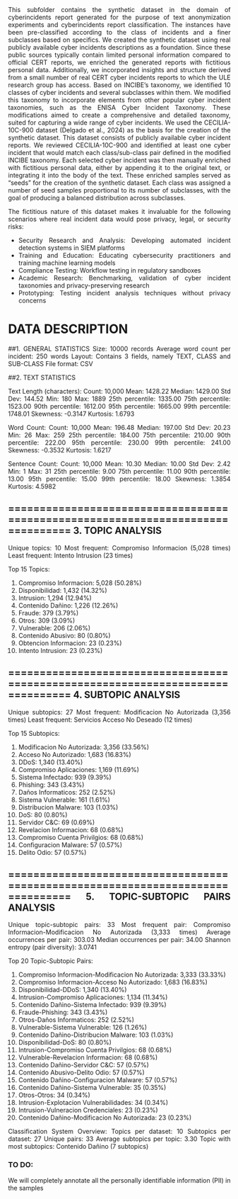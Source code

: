 <div align="justify">This subfolder contains the synthetic dataset in the domain of cyberincidents report generated for the purpose of text anonymization experiments and cyberincidents report classification. The instances have been pre-classified according to the class of incidents and a finer subclasses based on specifics. We created the synthetic dataset using real publicly available cyber incidents descriptions as a foundation. Since these public sources typically contain limited personal information compared to official CERT reports, we enriched the generated reports with fictitious personal data. Additionally, we incorporated insights and structure derived from a small number of real CERT cyber incidents reports to which the ULE research group has access.
Based on INCIBE’s taxonomy,  we identified 10 classes of cyber incidents and several subclasses within them. We modified this taxonomy to incorporate elements from other popular cyber incident taxonomies, such as the ENISA Cyber Incident Taxonomy. These modifications aimed to create a comprehensive and detailed taxonomy, suited for capturing a wide range of cyber incidents.
We used the CECILIA-10C-900 dataset (Delgado et al., 2024) as the basis for the creation of the synthetic dataset. This dataset consists of publicly available cyber incident reports. We reviewed CECILIA-10C-900 and identified at least one cyber incident that would match each class/sub-class pair defined in the modified INCIBE taxonomy.
Each selected cyber incident was then manually enriched with fictitious personal data, either by appending it to the original text, or integrating it into the body of the text. These enriched samples served as “seeds” for the creation of the synthetic dataset. Each class was assigned a number of seed samples proportional to its number of subclasses, with the goal of producing a balanced distribution across subclasses.

The fictitious nature of this dataset makes it invaluable for the following scenarios where real incident data would pose privacy, legal, or security risks:
- Security Research and Analysis: Developing automated incident detection systems in SIEM platforms
- Training and Education: Educating cybersecurity practitioners and training machine learning models
- Compliance Testing: Workflow testing in regulatory sandboxes
- Academic Research: Benchmarking, validation of cyber incident taxonomies and privacy-preserving research
- Prototyping: Testing incident analysis techniques without privacy concerns

# DATA DESCRIPTION
##1. GENERAL STATISTICS
Size: 10000 records
Average word count per incident: 250 words
Layout: Contains 3 fields, namely TEXT, CLASS and SUB-CLASS
File format: CSV

##2. TEXT STATISTICS

Text Length (characters):
  Count: 10,000
  Mean: 1428.22
  Median: 1429.00
  Std Dev: 144.52
  Min: 180
  Max: 1889
  25th percentile: 1335.00
  75th percentile: 1523.00
  90th percentile: 1612.00
  95th percentile: 1665.00
  99th percentile: 1748.01
  Skewness: -0.3147
  Kurtosis: 1.6793

Word Count:
  Count: 10,000
  Mean: 196.48
  Median: 197.00
  Std Dev: 20.23
  Min: 26
  Max: 259
  25th percentile: 184.00
  75th percentile: 210.00
  90th percentile: 222.00
  95th percentile: 230.00
  99th percentile: 241.00
  Skewness: -0.3532
  Kurtosis: 1.6217

Sentence Count:
  Count: 10,000
  Mean: 10.30
  Median: 10.00
  Std Dev: 2.42
  Min: 1
  Max: 31
  25th percentile: 9.00
  75th percentile: 11.00
  90th percentile: 13.00
  95th percentile: 15.00
  99th percentile: 18.00
  Skewness: 1.3854
  Kurtosis: 4.5982

================================================================================
3. TOPIC ANALYSIS
--------------------------------------------------
Unique topics: 10
Most frequent: Compromiso Informacion (5,028 times)
Least frequent: Intento Intrusion (23 times)

Top 15 Topics:
   1. Compromiso Informacion: 5,028 (50.28%)
   2. Disponibilidad: 1,432 (14.32%)
   3. Intrusion: 1,294 (12.94%)
   4. Contenido Dañino: 1,226 (12.26%)
   5. Fraude: 379 (3.79%)
   6. Otros: 309 (3.09%)
   7. Vulnerable: 206 (2.06%)
   8. Contenido Abusivo: 80 (0.80%)
   9. Obtencion Informacion: 23 (0.23%)
  10. Intento Intrusion: 23 (0.23%)

================================================================================
4. SUBTOPIC ANALYSIS
--------------------------------------------------
Unique subtopics: 27
Most frequent: Modificacion No Autorizada (3,356 times)
Least frequent: Servicios Acceso No Deseado (12 times)

Top 15 Subtopics:
   1. Modificacion No Autorizada: 3,356 (33.56%)
   2. Acceso No Autorizado: 1,683 (16.83%)
   3. DDoS: 1,340 (13.40%)
   4. Compromiso Aplicaciones: 1,169 (11.69%)
   5. Sistema Infectado: 939 (9.39%)
   6. Phishing: 343 (3.43%)
   7. Daños Informaticos: 252 (2.52%)
   8. Sistema Vulnerable: 161 (1.61%)
   9. Distribucion Malware: 103 (1.03%)
  10. DoS: 80 (0.80%)
  11. Servidor C&C: 69 (0.69%)
  12. Revelacion Informacion: 68 (0.68%)
  13. Compromiso Cuenta Privilgios: 68 (0.68%)
  14. Configuracion Malware: 57 (0.57%)
  15. Delito Odio: 57 (0.57%)

================================================================================
5. TOPIC-SUBTOPIC PAIRS ANALYSIS
--------------------------------------------------
Unique topic-subtopic pairs: 33
Most frequent pair: Compromiso Informacion-Modificacion No Autorizada (3,333 times)
Average occurrences per pair: 303.03
Median occurrences per pair: 34.00
Shannon entropy (pair diversity): 3.0741

Top 20 Topic-Subtopic Pairs:
   1. Compromiso Informacion-Modificacion No Autorizada: 3,333 (33.33%)
   2. Compromiso Informacion-Acceso No Autorizado: 1,683 (16.83%)
   3. Disponibilidad-DDoS: 1,340 (13.40%)
   4. Intrusion-Compromiso Aplicaciones: 1,134 (11.34%)
   5. Contenido Dañino-Sistema Infectado: 939 (9.39%)
   6. Fraude-Phishing: 343 (3.43%)
   7. Otros-Daños Informaticos: 252 (2.52%)
   8. Vulnerable-Sistema Vulnerable: 126 (1.26%)
   9. Contenido Dañino-Distribucion Malware: 103 (1.03%)
  10. Disponibilidad-DoS: 80 (0.80%)
  11. Intrusion-Compromiso Cuenta Privilgios: 68 (0.68%)
  12. Vulnerable-Revelacion Informacion: 68 (0.68%)
  13. Contenido Dañino-Servidor C&C: 57 (0.57%)
  14. Contenido Abusivo-Delito Odio: 57 (0.57%)
  15. Contenido Dañino-Configuracion Malware: 57 (0.57%)
  16. Contenido Dañino-Sistema Vulnerable: 35 (0.35%)
  17. Otros-Otros: 34 (0.34%)
  18. Intrusion-Explotacion Vulnerabilidades: 34 (0.34%)
  19. Intrusion-Vulneracion Credenciales: 23 (0.23%)
  20. Contenido Dañino-Modificacion No Autorizada: 23 (0.23%)

Classification System Overview:
  Topics per dataset: 10
  Subtopics per dataset: 27
  Unique pairs: 33
  Average subtopics per topic: 3.30
  Topic with most subtopics: Contenido Dañino (7 subtopics)


### TO DO:
We will completely annotate all the personally identifiable information (PII) in the samples</div> 
